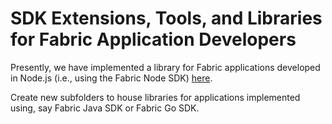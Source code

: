 <!--
 Copyright IBM Corp. All Rights Reserved.

 SPDX-License-Identifier: CC-BY-4.0
 -->
# SDK Extensions, Tools, and Libraries for Fabric Application Developers

Presently, we have implemented a library for Fabric applications developed in Node.js (i.e., using the Fabric Node SDK) [here](./interoperation-node-sdk).

Create new subfolders to house libraries for applications implemented using, say Fabric Java SDK or Fabric Go SDK.
